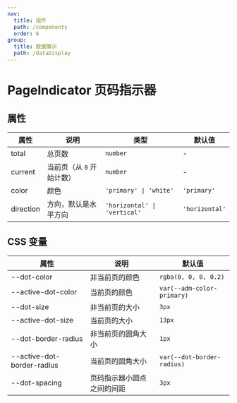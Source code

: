 ```yaml
---
nav:
  title: 组件
  path: /components
  order: 6
group:
  title: 数据展示
  path: /dataDisplay
---
```


# PageIndicator 页码指示器

<code src="./demos/demo1.tsx"></code>

## 属性

| 属性      | 说明                      | 类型                         | 默认值         |
| --------- | ------------------------- | ---------------------------- | -------------- |
| total     | 总页数                    | `number`                     | -              |
| current   | 当前页（从 `0` 开始计数） | `number`                     | -              |
| color     | 颜色                      | `'primary' \| 'white'`       | `'primary'`    |
| direction | 方向，默认是水平方向      | `'horizontal' \| 'vertical'` | `'horizontal'` |

## CSS 变量

| 属性                       | 说明                       | 默认值                     |
| -------------------------- | -------------------------- | -------------------------- |
| --dot-color                | 非当前页的颜色             | `rgba(0, 0, 0, 0.2)`       |
| --active-dot-color         | 当前页的颜色               | `var(--adm-color-primary)` |
| --dot-size                 | 非当前页的大小             | `3px`                      |
| --active-dot-size          | 当前页的大小               | `13px`                     |
| --dot-border-radius        | 非当前页的圆角大小         | `1px`                      |
| --active-dot-border-radius | 当前页的圆角大小           | `var(--dot-border-radius)` |
| --dot-spacing              | 页码指示器小圆点之间的间距 | `3px`                      |
